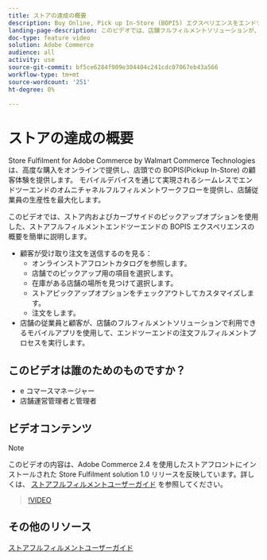 ```yaml
---
title: ストアの達成の概要
description: Buy Online, Pick up In-Store (BOPIS) エクスペリエンスをエンドツーエンドで提供する高度なオムニチャネルフルフィルメントソリューション、Walmart Commerce Technologies によるAdobe Commerceの店舗フルフィルメントについて説明します。
landing-page-description: このビデオでは、店舗フルフィルメントソリューションが、顧客に対して店舗受け取り注文、ステージング注文、手渡し注文を受け取るための、より効率的でモバイル対応のフルフィルメントワークフローを、店舗とカーブ側受け取りの便利さに提供する方法を説明します。
doc-type: feature video
solution: Adobe Commerce
audience: all
activity: use
source-git-commit: bf5ce6284f909e304404c241cdc07067eb43a566
workflow-type: tm+mt
source-wordcount: '251'
ht-degree: 0%

---
```


# ストアの達成の概要

Store Fulfilment for Adobe Commerce by Walmart Commerce Technologies は、高度な購入をオンラインで提供し、店頭での BOPIS(Pickup In-Store) の顧客体験を提供します。 モバイルデバイスを通じて実現されるシームレスでエンドツーエンドのオムニチャネルフルフィルメントワークフローを提供し、店舗従業員の生産性を最大化します。

このビデオでは、ストア内およびカーブサイドのピックアップオプションを使用した、ストアフルフィルメントエンドツーエンドの BOPIS エクスペリエンスの概要を簡単に説明します。

- 顧客が受け取り注文を送信するのを見る：
   - オンラインストアフロントカタログを参照します。
   - 店舗でのピックアップ用の項目を選択します。
   - 在庫がある店舗の場所を見つけて選択します。
   - ストアピックアップオプションをチェックアウトしてカスタマイズします。
   - 注文をします。
- 店舗の従業員と顧客が、店舗のフルフィルメントソリューションで利用できるモバイルアプリを使用して、エンドツーエンドの注文フルフィルメントプロセスを実行します。

## このビデオは誰のためのものですか？

- e コマースマネージャー
- 店舗運営管理者と管理者

## ビデオコンテンツ

>[!NOTE]
>
>このビデオの内容は、Adobe Commerce 2.4 を使用したストアフロントにインストールされた Store Fulfilment solution 1.0 リリースを反映しています。詳しくは、 [ストアフルフィルメントユーザーガイド](https://experienceleague.adobe.com/docs/commerce-merchant-services/store-fulfillment/introduction.html) を参照してください。

>[!VIDEO](https://video.tv.adobe.com/v/343653?quality=12&learn=on)

## その他のリソース

[ストアフルフィルメントユーザーガイド](https://experienceleague.adobe.com/docs/commerce-merchant-services/store-fulfillment/introduction.html)